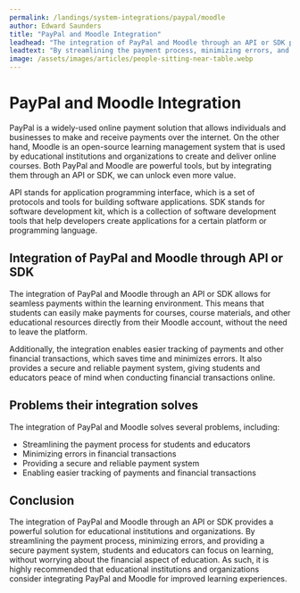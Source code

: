 ```yaml
---
permalink: /landings/system-integrations/paypal/moodle
author: Edward Saunders
title: "PayPal and Moodle Integration"
leadhead: "The integration of PayPal and Moodle through an API or SDK provides a powerful solution for educational institutions and organizations"
leadtext: "By streamlining the payment process, minimizing errors, and providing a secure payment system, students and educators can focus on learning, without worrying about the financial aspect of education. As such, it is highly recommended that educational institutions and organizations consider integrating PayPal and Moodle for improved learning experiences."
image: /assets/images/articles/people-sitting-near-table.webp
---
```

<div class="arttext">	<div>
		<h1>PayPal and Moodle Integration</h1>
		<p>PayPal is a widely-used online payment solution that allows individuals and businesses to make and receive payments over the internet. On the other hand, Moodle is an open-source learning management system that is used by educational institutions and organizations to create and deliver online courses. Both PayPal and Moodle are powerful tools, but by integrating them through an API or SDK, we can unlock even more value.</p>
		<p>API stands for application programming interface, which is a set of protocols and tools for building software applications. SDK stands for software development kit, which is a collection of software development tools that help developers create applications for a certain platform or programming language.</p>
		<h2>Integration of PayPal and Moodle through API or SDK</h2>
		<p>The integration of PayPal and Moodle through an API or SDK allows for seamless payments within the learning environment. This means that students can easily make payments for courses, course materials, and other educational resources directly from their Moodle account, without the need to leave the platform.</p>
		<p>Additionally, the integration enables easier tracking of payments and other financial transactions, which saves time and minimizes errors. It also provides a secure and reliable payment system, giving students and educators peace of mind when conducting financial transactions online.</p>
		<h2>Problems their integration solves</h2>
		<p>The integration of PayPal and Moodle solves several problems, including:</p>
		<ul>
			<li>Streamlining the payment process for students and educators</li>
			<li>Minimizing errors in financial transactions</li>
			<li>Providing a secure and reliable payment system</li>
			<li>Enabling easier tracking of payments and financial transactions</li>
		</ul>
		<h2>Conclusion</h2>
		<p>The integration of PayPal and Moodle through an API or SDK provides a powerful solution for educational institutions and organizations. By streamlining the payment process, minimizing errors, and providing a secure payment system, students and educators can focus on learning, without worrying about the financial aspect of education. As such, it is highly recommended that educational institutions and organizations consider integrating PayPal and Moodle for improved learning experiences.</p>
	</div>
</div>